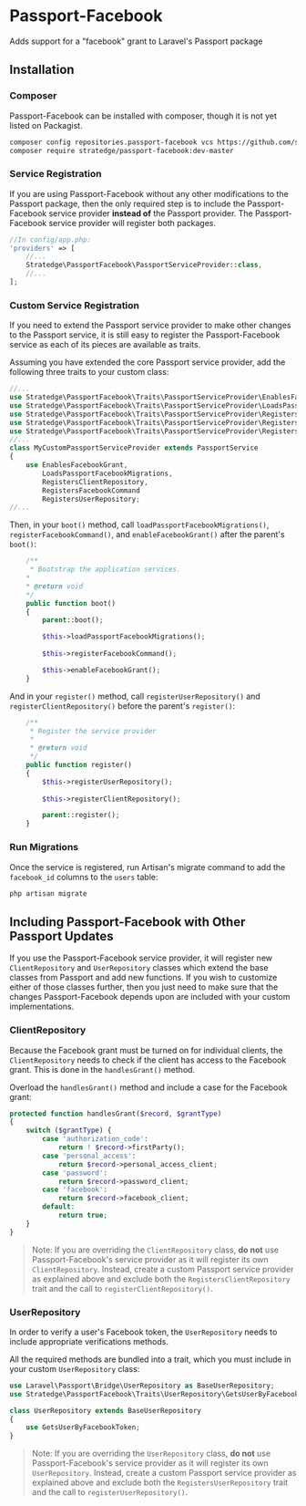 # Passport-Facebook
Adds support for a "facebook" grant to Laravel's Passport package

## Installation

### Composer

Passport-Facebook can be installed with composer, though it is not yet listed on Packagist.

```sh
composer config repositories.passport-facebook vcs https://github.com/stratedge/passport-facebook.git
composer require stratedge/passport-facebook:dev-master
```

### Service Registration

If you are using Passport-Facebook without any other modifications to the Passport package, then the only required step is to include the Passport-Facebook service provider **instead of** the Passport provider. The Passport-Facebook service provider will register both packages.

```php
//In config/app.php:
'providers' => [
	//...
	Stratedge\PassportFacebook\PassportServiceProvider::class,
	//...
];
```

### Custom Service Registration

If you need to extend the Passport service provider to make other changes to the Passport service, it is still easy to register the Passport-Facebook service as each of its pieces are available as traits.

Assuming you have extended the core Passport service provider, add the following three traits to your custom class:

```php
//...
use Stratedge\PassportFacebook\Traits\PassportServiceProvider\EnablesFacebookGrant;
use Stratedge\PassportFacebook\Traits\PassportServiceProvider\LoadsPassportFacebookMigrations;
use Stratedge\PassportFacebook\Traits\PassportServiceProvider\RegistersClientRepository;
use Stratedge\PassportFacebook\Traits\PassportServiceProvider\RegistersFacebookCommand;
use Stratedge\PassportFacebook\Traits\PassportServiceProvider\RegistersUserRepository;
//...
class MyCustomPassportServiceProvider extends PassportService
{
	use EnablesFacebookGrant,
		LoadsPassportFacebookMigrations,
		RegistersClientRepository,
		RegistersFacebookCommand
		RegistersUserRepository;
//...
```

Then, in your `boot()` method, call `loadPassportFacebookMigrations()`, `registerFacebookCommand()`, and `enableFacebookGrant()` after the parent's `boot()`:

```php
	/**
	 * Bootstrap the application services.
    *
    * @return void
    */
	public function boot()
	{
		parent::boot();

		$this->loadPassportFacebookMigrations();
		
		$this->registerFacebookCommand();

		$this->enableFacebookGrant();
    }
```

And in your `register()` method, call `registerUserRepository()` and `registerClientRepository()` before the parent's `register()`:

```php
	/**
	 * Register the service provider
	 *
	 * @return void
	 */
	public function register()
	{
		$this->registerUserRepository();
		
		$this->registerClientRepository();

		parent::register();
	}
```

### Run Migrations

Once the service is registered, run Artisan's migrate command to add the `facebook_id` columns to the `users` table:

```sh
php artisan migrate
```

## Including Passport-Facebook with Other Passport Updates

If you use the Passport-Facebook service provider, it will register new `ClientRepository` and `UserRepository` classes which extend the base classes from Passport and add new functions. If you wish to customize either of those classes further, then you just need to make sure that the changes Passport-Facebook depends upon are included with your custom implementations.

### ClientRepository

Because the Facebook grant must be turned on for individual clients, the `ClientRepository` needs to check if the client has access to the Facebook grant. This is done in the `handlesGrant()` method.

Overload the `handlesGrant()` method and include a case for the Facebook grant:

```php
protected function handlesGrant($record, $grantType)
{
    switch ($grantType) {
        case 'authorization_code':
            return ! $record->firstParty();
        case 'personal_access':
            return $record->personal_access_client;
        case 'password':
            return $record->password_client;
        case 'facebook':
            return $record->facebook_client;
        default:
            return true;
    }
}
```

> Note: If you are overriding the `ClientRepository` class, **do not** use Passport-Facebook's service provider as it will register its own `ClientRepository`. Instead, create a custom Passport service provider as explained above and exclude both the `RegistersClientRepository` trait and the call to `registerClientRepository()`.

### UserRepository

In order to verify a user's Facebook token, the `UserRepository` needs to include appropriate verifications methods.

All the required methods are bundled into a trait, which you must include in your custom `UserRepository` class:

```php
use Laravel\Passport\Bridge\UserRepository as BaseUserRepository;
use Stratedge\PassportFacebook\Traits\UserRepository\GetsUserByFacebookToken;

class UserRepository extends BaseUserRepository
{
    use GetsUserByFacebookToken;
}
```

> Note: If you are overriding the `UserRepository` class, **do not** use Passport-Facebook's service provider as it will register its own `UserRepository`. Instead, create a custom Passport service provider as explained above and exclude both the `RegistersUserRepository` trait and the call to `registerUserRepository()`.